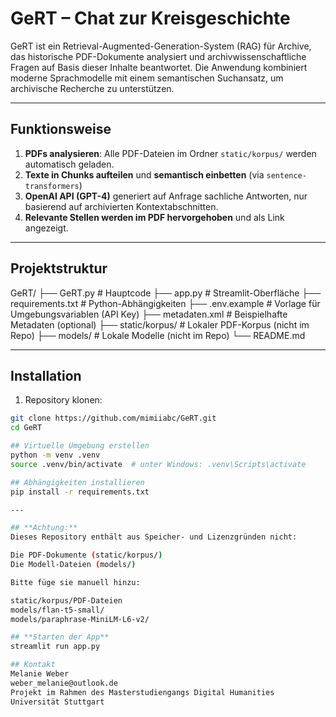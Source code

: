 # GeRT – Chat zur Kreisgeschichte

GeRT ist ein Retrieval-Augmented-Generation-System (RAG) für Archive, das historische PDF-Dokumente analysiert und archivwissenschaftliche Fragen auf Basis dieser Inhalte beantwortet. Die Anwendung kombiniert moderne Sprachmodelle mit einem semantischen Suchansatz, um archivische Recherche zu unterstützen.

---

## Funktionsweise

1. **PDFs analysieren**: Alle PDF-Dateien im Ordner `static/korpus/` werden automatisch geladen.
2. **Texte in Chunks aufteilen** und **semantisch einbetten** (via `sentence-transformers`)
3. **OpenAI API (GPT-4)** generiert auf Anfrage sachliche Antworten, nur basierend auf archivierten Kontextabschnitten.
4. **Relevante Stellen werden im PDF hervorgehoben** und als Link angezeigt.

---

## Projektstruktur
GeRT/
├── GeRT.py # Hauptcode
├── app.py # Streamlit-Oberfläche
├── requirements.txt # Python-Abhängigkeiten
├── .env.example # Vorlage für Umgebungsvariablen (API Key)
├── metadaten.xml # Beispielhafte Metadaten (optional)
├── static/korpus/ # Lokaler PDF-Korpus (nicht im Repo)
├── models/ # Lokale Modelle (nicht im Repo)
└── README.md



---

## Installation

1. Repository klonen:
```bash
git clone https://github.com/mimiiabc/GeRT.git
cd GeRT

## Virtuelle Umgebung erstellen
python -m venv .venv
source .venv/bin/activate  # unter Windows: .venv\Scripts\activate

## Abhängigkeiten installieren
pip install -r requirements.txt

---

## **Achtung:**
Dieses Repository enthält aus Speicher- und Lizenzgründen nicht:

Die PDF-Dokumente (static/korpus/)
Die Modell-Dateien (models/)

Bitte füge sie manuell hinzu:

static/korpus/PDF-Dateien
models/flan-t5-small/
models/paraphrase-MiniLM-L6-v2/

## **Starten der App**
streamlit run app.py

## Kontakt
Melanie Weber
weber_melanie@outlook.de
Projekt im Rahmen des Masterstudiengangs Digital Humanities
Universität Stuttgart
